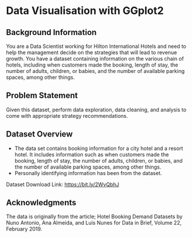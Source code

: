 # Data Visualisation with GGplot2

## Background Information
You are a Data Scientist working for Hilton International Hotels and need to help the management decide on the strategies that will lead to revenue growth.
You have a dataset containing information on the various chain of hotels, including when customers made the booking, length of stay, the number of adults, children, or babies, and the number of available parking spaces, among other things.

## Problem Statement
Given this dataset, perform data exploration, data cleaning, and analysis to come with appropriate strategy recommendations.

## Dataset Overview
- The data set contains booking information for a city hotel and a resort hotel. It includes information such as when customers made the booking, length of stay, the number of adults, children, or babies, and the number of available parking spaces, among other things.
- Personally identifying information has been from the dataset.

Dataset Download Link: https://bit.ly/2WvQbhJ

## Acknowledgments
The data is originally from the article; Hotel Booking Demand Datasets by Nuno Antonio, Ana Almeida, and Luis Nunes for Data in Brief, Volume 22, February 2019.
